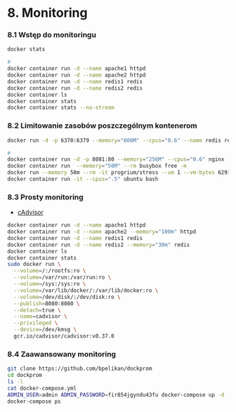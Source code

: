 # 8. Monitoring

### 8.1 Wstęp do monitoringu
```bash
docker stats

#
docker container run -d --name apache1 httpd
docker container run -d --name apache2 httpd
docker container run -d --name redis1 redis
docker container run -d --name redis2 redis
docker container ls
docker container stats
docker container stats --no-stream
```

### 8.2 Limitowanie zasobów poszczególnym kontenerom
```bash
docker run -d -p 6370:6379 --memory="600M" --cpus="0.6" --name redis redis

#
docker container run -d -p 8081:80 --memory="256M" --cpus="0.6" nginx
docker container run  --memory="50M" --rm busybox free -m
docker run --memory 50m --rm -it progrium/stress --vm 1 --vm-bytes 62914560 --timeout 3s
docker container run -it --cpus=".5" ubuntu bash
```
### 8.3 Prosty monitoring
* [cAdvisor](https://github.com/google/cadvisor)

```bash
docker container run -d --name apache1 httpd
docker container run -d --name apache2 --memory="100m" httpd
docker container run -d --name redis1 redis
docker container run -d --name redis2 --memory="30m" redis
docker container ls
docker container stats
sudo docker run \
  --volume=/:/rootfs:ro \
  --volume=/var/run:/var/run:ro \
  --volume=/sys:/sys:ro \
  --volume=/var/lib/docker/:/var/lib/docker:ro \
  --volume=/dev/disk/:/dev/disk:ro \
  --publish=8080:8080 \
  --detach=true \
  --name=cadvisor \
  --privileged \
  --device=/dev/kmsg \
  gcr.io/cadvisor/cadvisor:v0.37.0
```

### 8.4 Zaawansowany monitoring
```bash
git clone https://github.com/bpelikan/dockprom
cd dockprom
ls -l
cat docker-compose.yml
ADMIN_USER=admin ADMIN_PASSWORD=fir854jgyndu43fu docker-compose up -d
docker-compose ps
```